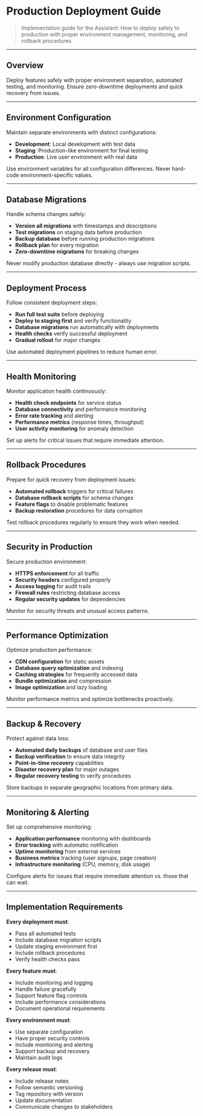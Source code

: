 # Production Deployment Guide

> Implementation guide for the Assistant: How to deploy safely to production with proper environment management, monitoring, and rollback procedures.

---

## Overview

Deploy features safely with proper environment separation, automated testing, and monitoring. Ensure zero-downtime deployments and quick recovery from issues.

---

## Environment Configuration

Maintain separate environments with distinct configurations:

- **Development**: Local development with test data
- **Staging**: Production-like environment for final testing
- **Production**: Live user environment with real data

Use environment variables for all configuration differences. Never hard-code environment-specific values.

---

## Database Migrations

Handle schema changes safely:

- **Version all migrations** with timestamps and descriptions
- **Test migrations** on staging data before production
- **Backup database** before running production migrations
- **Rollback plan** for every migration
- **Zero-downtime migrations** for breaking changes

Never modify production database directly - always use migration scripts.

---

## Deployment Process

Follow consistent deployment steps:

- **Run full test suite** before deploying
- **Deploy to staging first** and verify functionality
- **Database migrations** run automatically with deployments
- **Health checks** verify successful deployment
- **Gradual rollout** for major changes

Use automated deployment pipelines to reduce human error.

---

## Health Monitoring

Monitor application health continuously:

- **Health check endpoints** for service status
- **Database connectivity** and performance monitoring
- **Error rate tracking** and alerting
- **Performance metrics** (response times, throughput)
- **User activity monitoring** for anomaly detection

Set up alerts for critical issues that require immediate attention.

---

## Rollback Procedures

Prepare for quick recovery from deployment issues:

- **Automated rollback** triggers for critical failures
- **Database rollback scripts** for schema changes
- **Feature flags** to disable problematic features
- **Backup restoration** procedures for data corruption

Test rollback procedures regularly to ensure they work when needed.

---

## Security in Production

Secure production environment:

- **HTTPS enforcement** for all traffic
- **Security headers** configured properly
- **Access logging** for audit trails
- **Firewall rules** restricting database access
- **Regular security updates** for dependencies

Monitor for security threats and unusual access patterns.

---

## Performance Optimization

Optimize production performance:

- **CDN configuration** for static assets
- **Database query optimization** and indexing
- **Caching strategies** for frequently accessed data
- **Bundle optimization** and compression
- **Image optimization** and lazy loading

Monitor performance metrics and optimize bottlenecks proactively.

---

## Backup & Recovery

Protect against data loss:

- **Automated daily backups** of database and user files
- **Backup verification** to ensure data integrity
- **Point-in-time recovery** capabilities
- **Disaster recovery plan** for major outages
- **Regular recovery testing** to verify procedures

Store backups in separate geographic locations from primary data.

---

## Monitoring & Alerting

Set up comprehensive monitoring:

- **Application performance** monitoring with dashboards
- **Error tracking** with automatic notification
- **Uptime monitoring** from external services
- **Business metrics** tracking (user signups, page creation)
- **Infrastructure monitoring** (CPU, memory, disk usage)

Configure alerts for issues that require immediate attention vs. those that can wait.

---

## Implementation Requirements

**Every deployment must**:

- Pass all automated tests
- Include database migration scripts
- Update staging environment first
- Include rollback procedures
- Verify health checks pass

**Every feature must**:

- Include monitoring and logging
- Handle failure gracefully
- Support feature flag controls
- Include performance considerations
- Document operational requirements

**Every environment must**:

- Use separate configuration
- Have proper security controls
- Include monitoring and alerting
- Support backup and recovery
- Maintain audit logs

**Every release must**:

- Include release notes
- Follow semantic versioning
- Tag repository with version
- Update documentation
- Communicate changes to stakeholders
